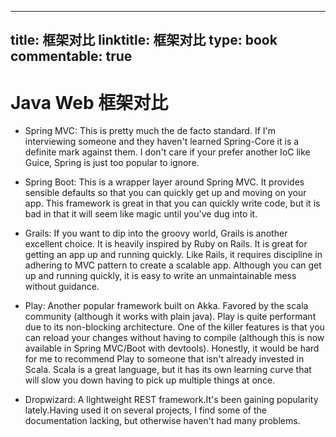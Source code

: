 
---
title: 框架对比
linktitle: 框架对比
type: book
commentable: true
---

# Java Web 框架对比

- Spring MVC: This is pretty much the de facto standard. If I'm interviewing someone and they haven't learned Spring-Core it is a definite mark against them. I don't care if your prefer another IoC like Guice, Spring is just too popular to ignore.

- Spring Boot: This is a wrapper layer around Spring MVC. It provides sensible defaults so that you can quickly get up and moving on your app. This framework is great in that you can quickly write code, but it is bad in that it will seem like magic until you've dug into it.

- Grails: If you want to dip into the groovy world, Grails is another excellent choice. It is heavily inspired by Ruby on Rails. It is great for getting an app up and running quickly. Like Rails, it requires discipline in adhering to MVC pattern to create a scalable app. Although you can get up and running quickly, it is easy to write an unmaintainable mess without guidance.

- Play: Another popular framework built on Akka. Favored by the scala community (although it works with plain java). Play is quite performant due to its non-blocking architecture. One of the killer features is that you can reload your changes without having to compile (although this is now available in Spring MVC/Boot with devtools). Honestly, it would be hard for me to recommend Play to someone that isn't already invested in Scala. Scala is a great language, but it has its own learning curve that will slow you down having to pick up multiple things at once.

- Dropwizard: A lightweight REST framework.It's been gaining popularity lately.Having used it on several projects, I find some of the documentation lacking, but otherwise haven't had many problems.

    
